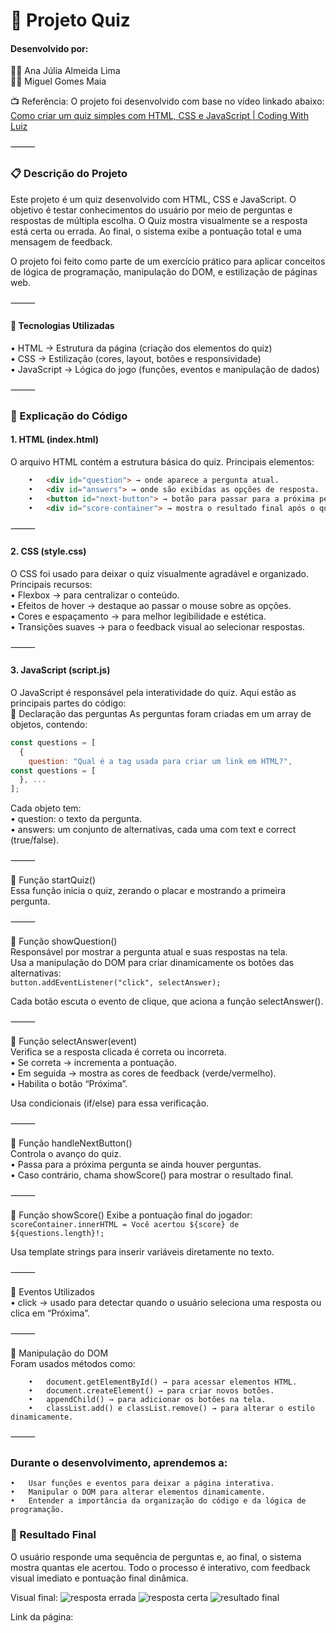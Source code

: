 # 🧠 Projeto Quiz 

#### Desenvolvido por:  
👩‍💻 Ana Júlia Almeida Lima  
👨‍💻 Miguel Gomes Maia

📺 Referência: O projeto foi desenvolvido com base no vídeo linkado abaixo:  
[Como criar um quiz simples com HTML, CSS e JavaScript | Coding With Luiz](https://youtu.be/KXvONdomGos?si=i1sIXWvYtdzivHtJ)

⸻

### 📋 Descrição do Projeto  
Este projeto é um quiz desenvolvido com HTML, CSS e JavaScript. O objetivo é testar conhecimentos do usuário por meio de perguntas e respostas de múltipla escolha. O Quiz mostra visualmente se a resposta está certa ou errada. Ao final, o sistema exibe a pontuação total e uma mensagem de feedback.

O projeto foi feito como parte de um exercício prático para aplicar conceitos de lógica de programação, manipulação do DOM, e estilização de páginas web.

⸻

#### 🧩 Tecnologias Utilizadas
•	HTML → Estrutura da página (criação dos elementos do quiz)  
•	CSS → Estilização (cores, layout, botões e responsividade)  
•	JavaScript → Lógica do jogo (funções, eventos e manipulação de dados)  

⸻

### 🧠 Explicação do Código

#### 1. HTML (index.html)  
O arquivo HTML contém a estrutura básica do quiz.
Principais elementos:  
```html
	•	<div id="question"> → onde aparece a pergunta atual.
	•	<div id="answers"> → onde são exibidas as opções de resposta.
	•	<button id="next-button"> → botão para passar para a próxima pergunta.
	•	<div id="score-container"> → mostra o resultado final após o quiz.
```

⸻

#### 2. CSS (style.css)  
O CSS foi usado para deixar o quiz visualmente agradável e organizado.  
Principais recursos:  
• Flexbox → para centralizar o conteúdo.   
• Efeitos de hover → destaque ao passar o mouse sobre as opções.    
• Cores e espaçamento → para melhor legibilidade e estética.    
• Transições suaves → para o feedback visual ao selecionar respostas.  

⸻

#### 3. JavaScript (script.js)  
O JavaScript é responsável pela interatividade do quiz. Aqui estão as principais partes do código:  
🔹 Declaração das perguntas
As perguntas foram criadas em um array de objetos, contendo:  
```js
const questions = [
  {
    question: "Qual é a tag usada para criar um link em HTML?",
const questions = [
  }, ...
];
```

Cada objeto tem:  
	•	question: o texto da pergunta.  
	•	answers: um conjunto de alternativas, cada uma com text e correct (true/false).

⸻

🔹 Função startQuiz()  
Essa função inicia o quiz, zerando o placar e mostrando a primeira pergunta.

⸻

🔹 Função showQuestion()  
Responsável por mostrar a pergunta atual e suas respostas na tela.  
Usa a manipulação do DOM para criar dinamicamente os botões das alternativas:  
```button.addEventListener("click", selectAnswer);```  

Cada botão escuta o evento de clique, que aciona a função selectAnswer().

⸻

🔹 Função selectAnswer(event)  
Verifica se a resposta clicada é correta ou incorreta.  
	•	Se correta → incrementa a pontuação.  
	•	Em seguida → mostra as cores de feedback (verde/vermelho).  
	•	Habilita o botão “Próxima”.  

Usa condicionais (if/else) para essa verificação.

⸻

🔹 Função handleNextButton()  
Controla o avanço do quiz.   
	•	Passa para a próxima pergunta se ainda houver perguntas.  
	•	Caso contrário, chama showScore() para mostrar o resultado final.  

⸻

🔹 Função showScore() 
Exibe a pontuação final do jogador:  
```scoreContainer.innerHTML = Você acertou ${score} de ${questions.length}!;```

Usa template strings para inserir variáveis diretamente no texto.

⸻

🔹 Eventos Utilizados  
	•	click → usado para detectar quando o usuário seleciona uma resposta ou clica em “Próxima”.  

⸻

🔹 Manipulação do DOM  
Foram usados métodos como:  
```
	•	document.getElementById() → para acessar elementos HTML.  
	•	document.createElement() → para criar novos botões.  
	•	appendChild() → para adicionar os botões na tela.  
	•	classList.add() e classList.remove() → para alterar o estilo dinamicamente.
```
⸻  

### Durante o desenvolvimento, aprendemos a:  
	•	Usar funções e eventos para deixar a página interativa.  
	•	Manipular o DOM para alterar elementos dinamicamente.  
	•	Entender a importância da organização do código e da lógica de programação.

### 🧠 Resultado Final

O usuário responde uma sequência de perguntas e, ao final, o sistema mostra quantas ele acertou. Todo o processo é interativo, com feedback visual imediato e pontuação final dinâmica.

Visual final:
![resposta errada](Img/errada.png)
![resposta certa](Img/certa.png)
![resultado final](Img/final.png)

Link da página:
